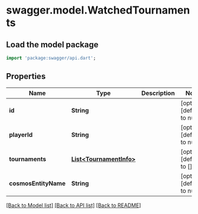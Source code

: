 # swagger.model.WatchedTournaments

## Load the model package
```dart
import 'package:swagger/api.dart';
```

## Properties
Name | Type | Description | Notes
------------ | ------------- | ------------- | -------------
**id** | **String** |  | [optional] [default to null]
**playerId** | **String** |  | [optional] [default to null]
**tournaments** | [**List&lt;TournamentInfo&gt;**](TournamentInfo.md) |  | [optional] [default to []]
**cosmosEntityName** | **String** |  | [optional] [default to null]

[[Back to Model list]](../README.md#documentation-for-models) [[Back to API list]](../README.md#documentation-for-api-endpoints) [[Back to README]](../README.md)


